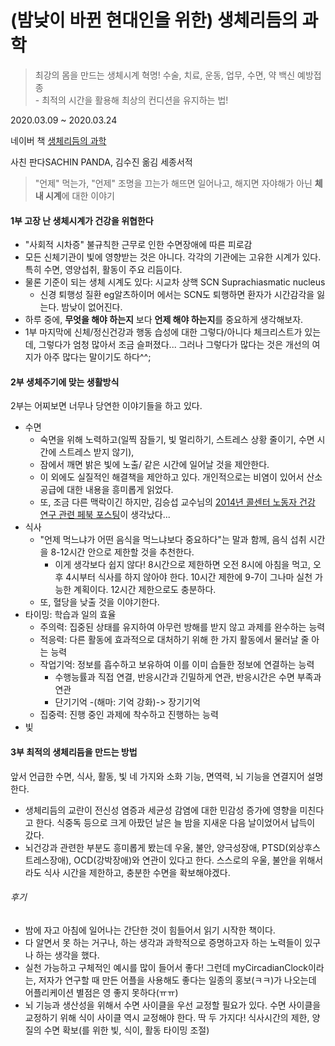 # (밤낮이 바뀐 현대인을 위한) 생체리듬의 과학

> 최강의 몸을 만드는 생체시계 혁명! 수술, 치료, 운동, 업무, 수면, 약 백신 예방접종 <br>
> \- 최적의 시간을 활용해 최상의 컨디션을 유지하는 법!

2020.03.09 ~ 2020.03.24

네이버 책 [생체리듬의 과학](https://book.naver.com/bookdb/book_detail.nhn?bid=16121330) <br>

사친 판다SACHIN PANDA, 김수진 옮김 세종서적

> "언제" 먹는가, "언제" 조명을 끄는가
해뜨면 일어나고, 해지면 자야해가 아닌 **체내 시계**에 대한 이야기

#### 1부 고장 난 생체시계가 건강을 위협한다
- "사회적 시차증" 불규칙한 근무로 인한 수면장애에 따른 피로감
- 모든 신체기관이 빛에 영향받는 것은 아니다. 각각의 기관에는 고유한 시계가 있다. 특히 수면, 영양섭취, 활동이 주요 리듬이다.
- 물론 기준이 되는 생체 시계도 있다: 시교차 상핵 SCN Suprachiasmatic nucleus
    - 신경 퇴행성 질환 eg알츠하이머 에서는 SCN도 퇴행하면 환자가 시간감각을 잃는다. 밤낮이 없어진다.
- 하루 중에, **무엇을 해야 하는지** 보다 **언제 해야 하는지**를 중요하게 생각해보자.
- 1부 마지막에 신체/정신건강과 행동 습성에 대한 그렇다/아니다 체크리스트가 있는데, 그렇다가 엄청 많아서 조금 슬퍼졌다... 그러나 그렇다가 많다는 것은 개선의 여지가 아주 많다는 말이기도 하다^^;


#### 2부 생체주기에 맞는 생활방식
2부는 어찌보면 너무나 당연한 이야기들을 하고 있다.
- 수면
    - 숙면을 위해 노력하고(일찍 잠들기, 빛 멀리하기, 스트레스 상황 줄이기, 수면 시간에 스트레스 받지 않기),
    - 잠에서 깨면 밝은 빛에 노출/ 같은 시간에 일어날 것을 제안한다.
    - 이 외에도 실질적인 해결책을 제안하고 있다. 개인적으로는 비염이 있어서 산소공급에 대한 내용을 흥미롭게 읽었다. 
    - 또, 조금 다른 맥락이긴 하지만, 김승섭 교수님의 [2014년 콜센터 노동자 건강 연구 관련 페북 포스팅](https://www.facebook.com/photo.php?fbid=10158413981649459&set=a.10150099858909459&type=3&theater)이 생각났다...
- 식사
    - "언제 먹느냐가 어떤 음식을 먹느냐보다 중요하다"는 말과 함께, 음식 섭취 시간을 8-12시간 안으로 제한할 것을 추천한다.
        - 이게 생각보다 쉽지 않다! 8시간으로 제한하면 오전 8시에 아침을 먹고, 오후 4시부터 식사를 하지 않아야 한다. 10시간 제한에 9-7이 그나마 실천 가능한 계획이다. 12시간 제한으로도 충분하다.
    - 또, 혈당을 낮출 것을 이야기한다. 
- 타이밍: 학습과 일의 효율
    - 주의력: 집중된 상태를 유지하여 아무런 방해를 받지 않고 과제를 완수하는 능력
    - 적응력: 다른 활동에 효과적으로 대처하기 위해 한 가지 활동에서 물러날 줄 아는 능력
    - 작업기억: 정보를 흡수하고 보유하여 이를 이미 습들한 정보에 연결하는 능력
        - 수행능률과 직접 연결, 반응시간과 긴밀하게 연관, 반응시간은 수면 부족과 연관
        - 단기기억 -(해마: 기억 강화)-> 장기기억 
    - 집중력: 진행 중인 과제에 착수하고 진행하는 능력
- 빛

#### 3부 최적의 생체리듬을 만드는 방법
앞서 언급한 수면, 식사, 활동, 빛 네 가지와 소화 기능, 면역력, 뇌 기능을 연결지어 설명한다. 
- 생체리듬의 교란이 전신성 염증과 세균성 감염에 대한 민감성 증가에 영향을 미친다고 한다. 식중독 등으로 크게 아팠던 날은 늘 밤을 지새운 다음 날이었어서 납득이 갔다. 
- 뇌건강과 관련한 부분도 흥미롭게 봤는데 우울, 불안, 양극성장애, PTSD(외상후스트레스장애), OCD(강박장애)와 연관이 있다고 한다. 스스로의 우울, 불안을 위해서라도 식사 시간을 제한하고, 충분한 수면을 확보해야겠다.

###### 후기
- 밤에 자고 아침에 일어나는 간단한 것이 힘들어서 읽기 시작한 책이다.
- 다 알면서 못 하는 거구나, 하는 생각과 과학적으로 증명하고자 하는 노력들이 있구나 하는 생각을 했다.
- 실천 가능하고 구체적인 예시를 많이 들어서 좋다! 그런데 myCircadianClock이라는, 저자가 연구할 때 만든 어플을 사용해도 좋다는 일종의 홍보(ㅋㅋ)가 나오는데 어플리케이션 별점은 영 좋지 못하다(ㅠㅠ)
- 뇌 기능과 생산성을 위해서 수면 사이클을 우선 교정할 필요가 있다. 수면 사이클을 교정하기 위해 식이 사이클 역시 교정해야 한다. 딱 두 가지다! 식사시간의 제한, 양질의 수면 확보(를 위한 빛, 식이, 활동 타이밍 조절)

